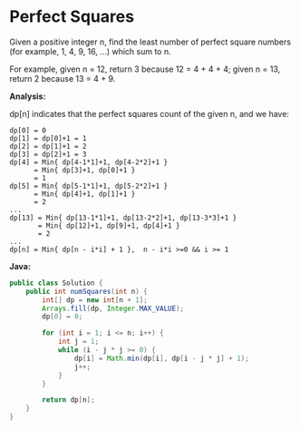 # Perfect Squares

Given a positive integer n, find the least number of perfect square numbers (for example, 1, 4, 9, 16, ...) which sum to n.

For example, given n = 12, return 3 because 12 = 4 + 4 + 4; given n = 13, return 2 because 13 = 4 + 9.

**Analysis:**

dp[n] indicates that the perfect squares count of the given n, and we have:

    dp[0] = 0
    dp[1] = dp[0]+1 = 1
    dp[2] = dp[1]+1 = 2
    dp[3] = dp[2]+1 = 3
    dp[4] = Min{ dp[4-1*1]+1, dp[4-2*2]+1 }
          = Min{ dp[3]+1, dp[0]+1 }
          = 1
    dp[5] = Min{ dp[5-1*1]+1, dp[5-2*2]+1 }
          = Min{ dp[4]+1, dp[1]+1 }
          = 2
    ...
    dp[13] = Min{ dp[13-1*1]+1, dp[13-2*2]+1, dp[13-3*3]+1 }
           = Min{ dp[12]+1, dp[9]+1, dp[4]+1 }
           = 2
    ...
    dp[n] = Min{ dp[n - i*i] + 1 },  n - i*i >=0 && i >= 1

**Java:**
```java
public class Solution {
    public int numSquares(int n) {
        int[] dp = new int[n + 1];
        Arrays.fill(dp, Integer.MAX_VALUE);
        dp[0] = 0;

        for (int i = 1; i <= n; i++) {
            int j = 1;
            while (i - j * j >= 0) {
                dp[i] = Math.min(dp[i], dp[i - j * j] + 1);
                j++;
            }
        }

        return dp[n];
    }
}
```
